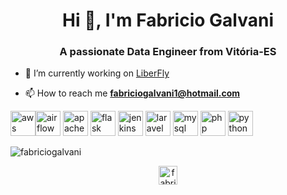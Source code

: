 <h1 align="center">Hi 👋, I'm Fabricio Galvani</h1>
<h3 align="center">A passionate Data Engineer from Vitória-ES</h3>

- 🔭 I’m currently working on [LiberFly](https://www.liberfly.com.br/)

- 📫 How to reach me **fabriciogalvani1@hotmail.com**

<p align="left"><img src="https://upload.wikimedia.org/wikipedia/commons/thumb/5/5c/AWS_Simple_Icons_AWS_Cloud.svg/1024px-AWS_Simple_Icons_AWS_Cloud.svg.png" alt="aws" width="40" height="40"/><img src="https://airflow.apache.org/docs/apache-airflow/1.10.4/_images/pin_large.png" alt="airflow" width="40" height="40"/> <img src="https://spark.apache.org/images/spark-logo-trademark.png" alt="apachespark" width="40" height="40"/> <img src="https://www.vectorlogo.zone/logos/pocoo_flask/pocoo_flask-icon.svg" alt="flask" width="40" height="40"/> <img src="https://www.vectorlogo.zone/logos/jenkins/jenkins-icon.svg" alt="jenkins" width="40" height="40"/> <img src="https://devicons.github.io/devicon/devicon.git/icons/laravel/laravel-plain-wordmark.svg" alt="laravel" width="40" height="40"/> <img src="https://cdn.iconscout.com/icon/free/png-512/mysql-19-1174939.png" alt="mysql" width="40" height="40"/> <img src="https://devicons.github.io/devicon/devicon.git/icons/php/php-original.svg" alt="php" width="40" height="40"/> <img src="https://devicons.github.io/devicon/devicon.git/icons/python/python-original.svg" alt="python" width="40" height="40"/></p><p><img align="center" src="https://github-readme-stats.vercel.app/api/top-langs/?username=fabriciogalvani&layout=compact&hide=html" alt="fabriciogalvani" /></p>

<p align="center">
<a href="https://linkedin.com/in/fabriciozambomgalvani" target="blank"><img align="center" src="https://cdn.jsdelivr.net/npm/simple-icons@3.0.1/icons/linkedin.svg" alt="fabriciozambomgalvani" height="30" width="30" /></a>

</p>
